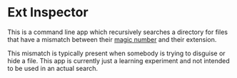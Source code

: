 # Ext Inspector

This is a command line app which recursively searches a directory for files that have a mismatch between their [magic number](https://en.wikipedia.org/wiki/File_format#Magic_number) and their extension.

This mismatch is typically present when somebody is trying to disguise or hide a file. This app is currently just a learning experiment and not intended to be used in an actual search.